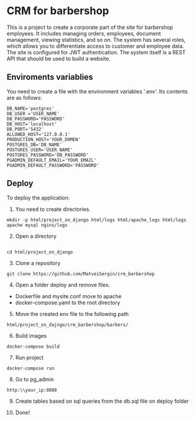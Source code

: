 # CRM for barbershop

This is a project to create a corporate part of the site for barbershop employees. It includes managing orders, employees, document management, viewing statistics, and so on. The system has several roles, which allows you to differentiate access to customer and employee data. The site is configured for JWT authentication.  The system itself is a REST API that should be used to build a website.

## Enviroments variablies
You need to create a file with the environment variables '.env'. Its contents are as follows:
```
DB_NAME='postgres'
DB_USER ='USER_NAME'
DB_PASSWORD='PASSWORD'
DB_HOST='localhost'
DB_PORT='5432'
ALLOWED_HOST='127.0.0.1'
PRODUCTION_HOST='YOUR_DOMEN'
POSTGRES_DB='DB_NAME'
POSTGRES_USER='USER_NAME'
POSTGRES_PASSWORD='DB_PASSWORD'
PGADMIN_DEFAULT_EMAIL='YOUR_EMAIL'
PGADMIN_DEFAULT_PASSWORD='PASSWORD'
```

## Deploy
To deploy the application:
1. You need to create directories.
```
mkdir -p html/project_on_django html/logs html/apache_logs html/logs apache mysql nginx/logs
```

2. Open a directory
```

cd html/project_on_django
```

3. Clone a repository
```
git clone https://github.com/MatveiSergin/crm_barbershop
```

4. Open a folder deploy and remove files.
* Dockerfile and mysite.conf move to apache
* docker-compose.yaml to the root directory

5. Move the created env file to the following path
```
html/project_on_dajngo/crm_barbershop/barbers/
```
 
6. Build images
```
docker-compose build
```

7. Run project
```
docker-compose run
```

8. Go to pg_admin
```
http:\\your_ip:8088
```
9. Create tables based on sql queries from the db.sql file on deploy folder

10. Done!
